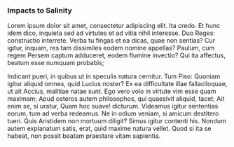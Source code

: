 ### Impacts to Salinity

Lorem ipsum dolor sit amet, consectetur adipiscing elit. Ita credo. Et hunc idem dico, inquieta sed ad virtutes et ad vitia nihil interesse. Duo Reges: constructio interrete. Verba tu fingas et ea dicas, quae non sentias? Cur igitur, inquam, res tam dissimiles eodem nomine appellas? Paulum, cum regem Persem captum adduceret, eodem flumine invectio? Qui ita affectus, beatum esse numquam probabis;

Indicant pueri, in quibus ut in speculis natura cernitur. Tum Piso: Quoniam igitur aliquid omnes, quid Lucius noster? Ex ea difficultate illae fallaciloquae, ut ait Accius, malitiae natae sunt. Ego vero volo in virtute vim esse quam maximam; Apud ceteros autem philosophos, qui quaesivit aliquid, tacet; Ait enim se, si uratur, Quam hoc suave! dicturum. Videamus igitur sententias eorum, tum ad verba redeamus. Ne in odium veniam, si amicum destitero tueri. Quis Aristidem non mortuum diligit? Simus igitur contenti his. Nondum autem explanatum satis, erat, quid maxime natura vellet. Quod si ita se habeat, non possit beatam praestare vitam sapientia.

